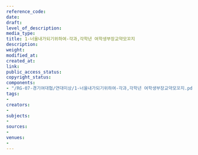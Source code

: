 ```yaml
---
reference_code: 
date: 
draft: 
level_of_description: 
media_type: 
title: 1-너울내가되기위하여-각과,각학년 여학생부장교약모꼬지
description: 
weight: 
modified_at: 
created_at: 
link: 
public_access_status: 
copyright_status: 
components:
- "/RG-07-경기여대협/연대미상/1-너울내가되기위하여-각과,각학년 여학생부장교약모꼬지.pdf"
tags:
- 
creators:
- 
subjects:
- 
sources:
- 
venues:
- 
---
```

